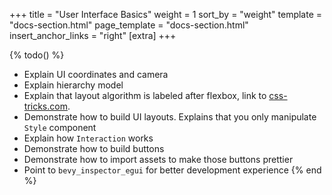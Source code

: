 +++
title = "User Interface Basics"
weight = 1
sort_by = "weight"
template = "docs-section.html"
page_template = "docs-section.html"
insert_anchor_links = "right"
[extra]
+++

{% todo() %}

* Explain UI coordinates and camera
* Explain hierarchy model
* Explain that layout algorithm is labeled after flexbox, link to [css-tricks.com](https://css-tricks.com/snippets/css/a-guide-to-flexbox/#flexbox-properties).
* Demonstrate how to build UI layouts. Explains that you only manipulate `Style` component
* Explain how `Interaction` works
* Demonstrate how to build buttons
* Demonstrate how to import assets to make those buttons prettier
* Point to `bevy_inspector_egui` for better development experience
{% end %}
